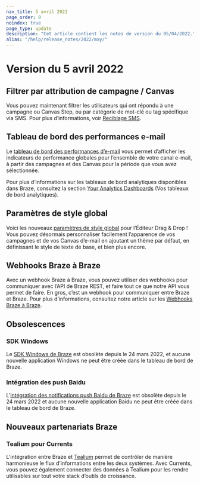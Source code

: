 ```yaml
---
nav_title: 5 avril 2022
page_order: 8
noindex: true
page_type: update
description: "Cet article contient les notes de version du 05/04/2022."
alias: "/help/release_notes/2022/may/"
---
```


# Version du 5 avril 2022

## Filtrer par attribution de campagne / Canvas
Vous pouvez maintenant filtrer les utilisateurs qui ont répondu à une campagne ou Canvas Step, ou par catégorie de mot-clé ou tag spécifique via SMS. Pour plus d’informations, voir [Reciblage SMS][8].

## Tableau de bord des performances e-mail
Le [tableau de bord des performances d’e-mail][1] vous permet d’afficher les indicateurs de performance globales pour l’ensemble de votre canal e-mail, à partir des campagnes et des Canvas pour la période que vous avez sélectionnée.

Pour plus d’informations sur les tableaux de bord analytiques disponibles dans Braze, consultez la section [Your Analytics Dashboards][2] (Vos tableaux de bord analytiques).

## Paramètres de style global

Voici les nouveaux [paramètres de style global][3] pour l’Éditeur Drag & Drop ! Vous pouvez désormais personnaliser facilement l’apparence de vos campagnes et de vos Canvas d’e-mail en ajoutant un thème par défaut, en définissant le style de texte de base, et bien plus encore.

## Webhooks Braze à Braze
Avec un webhook Braze à Braze, vous pouvez utiliser des webhooks pour communiquer avec l’API de Braze REST, et faire tout ce que notre API vous permet de faire. En gros, c’est un webhook pour communiquer entre Braze et Braze. Pour plus d’informations, consultez notre article sur les [Webhooks Braze à Braze][4].

## Obsolescences

### SDK Windows
Le [SDK Windows de Braze][6] est obsolète depuis le 24 mars 2022, et aucune nouvelle application Windows ne peut être créée dans le tableau de bord de Braze. 

### Intégration des push Baidu
L’[intégration des notifications push Baidu de Braze][7] est obsolète depuis le 24 mars 2022 et aucune nouvelle application Baidu ne peut être créée dans le tableau de bord de Braze. 

## Nouveaux partenariats Braze

### Tealium pour Currents

L’intégration entre Braze et [Tealium][5] permet de contrôler de manière harmonieuse le flux d’informations entre les deux systèmes. Avec Currents, vous pouvez également connecter des données à Tealium pour les rendre utilisables sur tout votre stack d’outils de croissance.


[1]: {{site.baseurl}}/user_guide/data_and_analytics/analytics/
[2]: {{site.baseurl}}/user_guide/data_and_analytics/analytics/understanding_your_app_usage_data/
[3]: {{site.baseurl}}/user_guide/message_building_by_channel/email/drag_and_drop/dnd_email_style_settings/
[4]: {{site.baseurl}}/user_guide/message_building_by_channel/webhooks/braze_to_braze_webhooks/
[5]: {{site.baseurl}}/partners/data_and_infrastructure_agility/customer_data_platform/tealium/tealium_for_currents/
[6]: {{site.baseurl}}/developer_guide/platform_integration_guides/windows_universal/initial_sdk_setup/
[7]: {{site.baseurl}}/developer_guide/platform_integration_guides/android/push_notifications/android/integration/baidu_integration/
[8]: {{site.baseurl}}/user_guide/message_building_by_channel/sms/campaign/retargeting/
